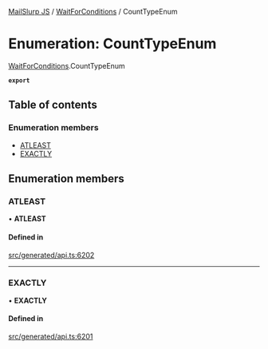 [MailSlurp JS](../README.md) / [WaitForConditions](../modules/WaitForConditions.md) / CountTypeEnum

# Enumeration: CountTypeEnum

[WaitForConditions](../modules/WaitForConditions.md).CountTypeEnum

**`export`**

## Table of contents

### Enumeration members

- [ATLEAST](WaitForConditions.CountTypeEnum.md#atleast)
- [EXACTLY](WaitForConditions.CountTypeEnum.md#exactly)

## Enumeration members

### ATLEAST

• **ATLEAST**

#### Defined in

[src/generated/api.ts:6202](https://github.com/mailslurp/mailslurp-client/blob/f0f645f/src/generated/api.ts#L6202)

___

### EXACTLY

• **EXACTLY**

#### Defined in

[src/generated/api.ts:6201](https://github.com/mailslurp/mailslurp-client/blob/f0f645f/src/generated/api.ts#L6201)
